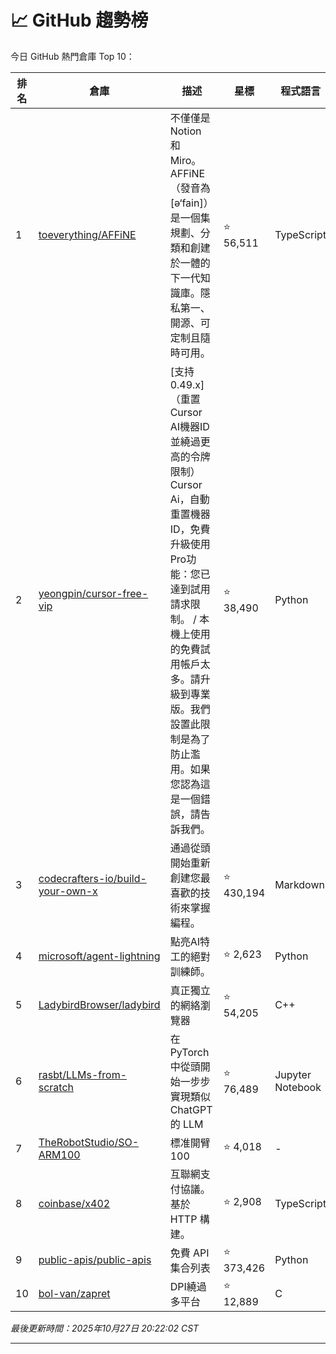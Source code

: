 # 📈 GitHub 趨勢榜

今日 GitHub 熱門倉庫 Top 10：

| 排名 | 倉庫 | 描述 | 星標 | 程式語言 |
|-----|------|------|------|----------|
| 1 | [toeverything/AFFiNE](https://github.com/toeverything/AFFiNE) | 不僅僅是 Notion 和 Miro。 AFFiNE（發音為 [ə‘fain]）是一個集規劃、分類和創建於一體的下一代知識庫。隱私第一、開源、可定制且隨時可用。 | ⭐ 56,511 | TypeScript |
| 2 | [yeongpin/cursor-free-vip](https://github.com/yeongpin/cursor-free-vip) | [支持0.49.x]（重置Cursor AI機器ID並繞過更高的令牌限制）Cursor Ai，自動重置機器ID，免費升級使用Pro功能：您已達到試用請求限制。 / 本機上使用的免費試用帳戶太多。請升級到專業版。我們設置此限制是為了防止濫用。如果您認為這是一個錯誤，請告訴我們。 | ⭐ 38,490 | Python |
| 3 | [codecrafters-io/build-your-own-x](https://github.com/codecrafters-io/build-your-own-x) | 通過從頭開始重新創建您最喜歡的技術來掌握編程。 | ⭐ 430,194 | Markdown |
| 4 | [microsoft/agent-lightning](https://github.com/microsoft/agent-lightning) | 點亮AI特工的絕對訓練師。 | ⭐ 2,623 | Python |
| 5 | [LadybirdBrowser/ladybird](https://github.com/LadybirdBrowser/ladybird) | 真正獨立的網絡瀏覽器 | ⭐ 54,205 | C++ |
| 6 | [rasbt/LLMs-from-scratch](https://github.com/rasbt/LLMs-from-scratch) | 在 PyTorch 中從頭開始一步步實現類似 ChatGPT 的 LLM | ⭐ 76,489 | Jupyter Notebook |
| 7 | [TheRobotStudio/SO-ARM100](https://github.com/TheRobotStudio/SO-ARM100) | 標准開臂 100 | ⭐ 4,018 | - |
| 8 | [coinbase/x402](https://github.com/coinbase/x402) | 互聯網支付協議。基於 HTTP 構建。 | ⭐ 2,908 | TypeScript |
| 9 | [public-apis/public-apis](https://github.com/public-apis/public-apis) | 免費 API 集合列表 | ⭐ 373,426 | Python |
| 10 | [bol-van/zapret](https://github.com/bol-van/zapret) | DPI繞過多平台 | ⭐ 12,889 | C |

*最後更新時間：2025年10月27日 20:22:02 CST*

---
